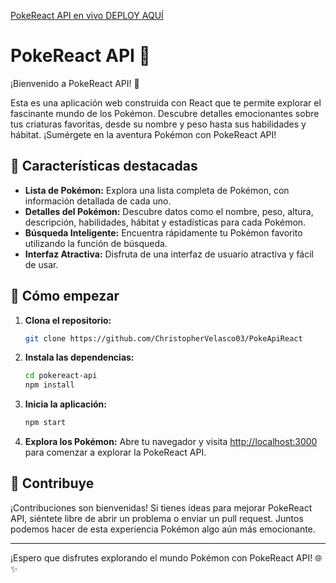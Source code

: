 [PokeReact API en vivo DEPLOY AQUÍ](https://elaborate-mandazi-5731c6.netlify.app/)
# PokeReact API 🚀

¡Bienvenido a PokeReact API! 🌈

Esta es una aplicación web construida con React que te permite explorar el fascinante mundo de los Pokémon. Descubre detalles emocionantes sobre tus criaturas favoritas, desde su nombre y peso hasta sus habilidades y hábitat. ¡Sumérgete en la aventura Pokémon con PokeReact API!

## 🌟 Características destacadas

- **Lista de Pokémon:** Explora una lista completa de Pokémon, con información detallada de cada uno.
- **Detalles del Pokémon:** Descubre datos como el nombre, peso, altura, descripción, habilidades, hábitat y estadísticas para cada Pokémon.
- **Búsqueda Inteligente:** Encuentra rápidamente tu Pokémon favorito utilizando la función de búsqueda.
- **Interfaz Atractiva:** Disfruta de una interfaz de usuario atractiva y fácil de usar.

## 🚀 Cómo empezar

1. **Clona el repositorio:**
   ```bash
   git clone https://github.com/ChristopherVelasco03/PokeApiReact
   ```

2. **Instala las dependencias:**
   ```bash
   cd pokereact-api
   npm install
   ```

3. **Inicia la aplicación:**
   ```bash
   npm start
   ```

4. **Explora los Pokémon:** Abre tu navegador y visita [http://localhost:3000](http://localhost:3000) para comenzar a explorar la PokeReact API.

## 🎉 Contribuye

¡Contribuciones son bienvenidas! Si tienes ideas para mejorar PokeReact API, siéntete libre de abrir un problema o enviar un pull request. Juntos podemos hacer de esta experiencia Pokémon algo aún más emocionante.

---

¡Espero que disfrutes explorando el mundo Pokémon con PokeReact API! 🌐✨
